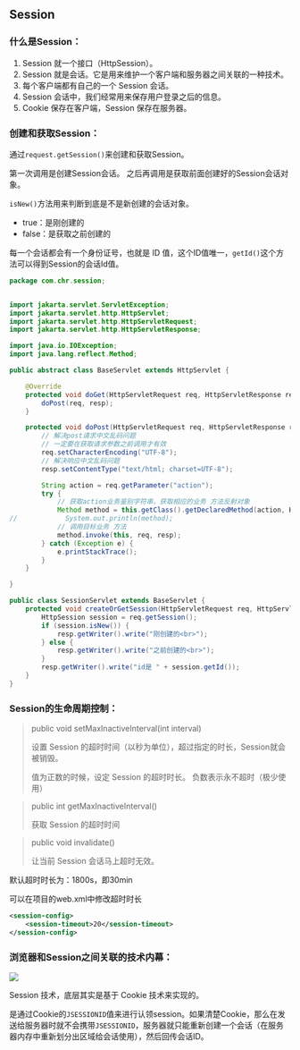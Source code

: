 ## Session

### 什么是Session：

1. Session 就一个接口（HttpSession）。
2. Session 就是会话。它是用来维护一个客户端和服务器之间关联的一种技术。
3. 每个客户端都有自己的一个 Session 会话。
4. Session 会话中，我们经常用来保存用户登录之后的信息。
5. Cookie 保存在客户端，Session 保存在服务器。





### 创建和获取Session：

通过`request.getSession()`来创建和获取Session。

第一次调用是创建Session会话。
之后再调用是获取前面创建好的Session会话对象。

`isNew()`方法用来判断到底是不是新创建的会话对象。

- true：是刚创建的
- false：是获取之前创建的

每一个会话都会有一个身份证号，也就是 ID 值，这个ID值唯一，`getId()`这个方法可以得到Session的会话Id值。

```java
package com.chr.session;


import jakarta.servlet.ServletException;
import jakarta.servlet.http.HttpServlet;
import jakarta.servlet.http.HttpServletRequest;
import jakarta.servlet.http.HttpServletResponse;

import java.io.IOException;
import java.lang.reflect.Method;

public abstract class BaseServlet extends HttpServlet {

    @Override
    protected void doGet(HttpServletRequest req, HttpServletResponse resp) throws ServletException, IOException {
        doPost(req, resp);
    }

    protected void doPost(HttpServletRequest req, HttpServletResponse resp) throws ServletException, IOException {
        // 解决post请求中文乱码问题
        // 一定要在获取请求参数之前调用才有效
        req.setCharacterEncoding("UTF-8");
        // 解决响应中文乱码问题
        resp.setContentType("text/html; charset=UTF-8");

        String action = req.getParameter("action");
        try {
            // 获取action业务鉴别字符串，获取相应的业务 方法反射对象
            Method method = this.getClass().getDeclaredMethod(action, HttpServletRequest.class, HttpServletResponse.class);
//            System.out.println(method);
            // 调用目标业务 方法
            method.invoke(this, req, resp);
        } catch (Exception e) {
            e.printStackTrace();
        }
    }

}
```

```java
public class SessionServlet extends BaseServlet {
    protected void createOrGetSession(HttpServletRequest req, HttpServletResponse resp) throws ServletException, IOException {
        HttpSession session = req.getSession();
        if (session.isNew()) {
            resp.getWriter().write("刚创建的<br>");
        } else {
            resp.getWriter().write("之前创建的<br>");
        }
        resp.getWriter().write("id是 " + session.getId());
    }
}
```



### Session的生命周期控制：

> public void setMaxInactiveInterval(int interval) 
>
> 设置 Session 的超时时间（以秒为单位），超过指定的时长，Session就会被销毁。
>
> 值为正数的时候，设定 Session 的超时时长。
> 负数表示永不超时（极少使用）

> public int getMaxInactiveInterval()
>
> 获取 Session 的超时时间

> public void invalidate()
>
> 让当前 Session 会话马上超时无效。

默认超时时长为：1800s，即30min

可以在项目的web.xml中修改超时时长

```xml
<session-config>
    <session-timeout>20</session-timeout>
</session-config>
```



### 浏览器和Session之间关联的技术内幕：

![](https://github.com/myself54188/picx-images-hosting/raw/master/JavaWeb/image-20240725201909652.1aox312aiv.webp)

Session 技术，底层其实是基于 Cookie 技术来实现的。

是通过Cookie的`JSESSIONID`值来进行认领session。如果清楚Cookie，那么在发送给服务器时就不会携带`JSESSIONID`，服务器就只能重新创建一个会话（在服务器内存中重新划分出区域给会话使用），然后回传会话ID。

